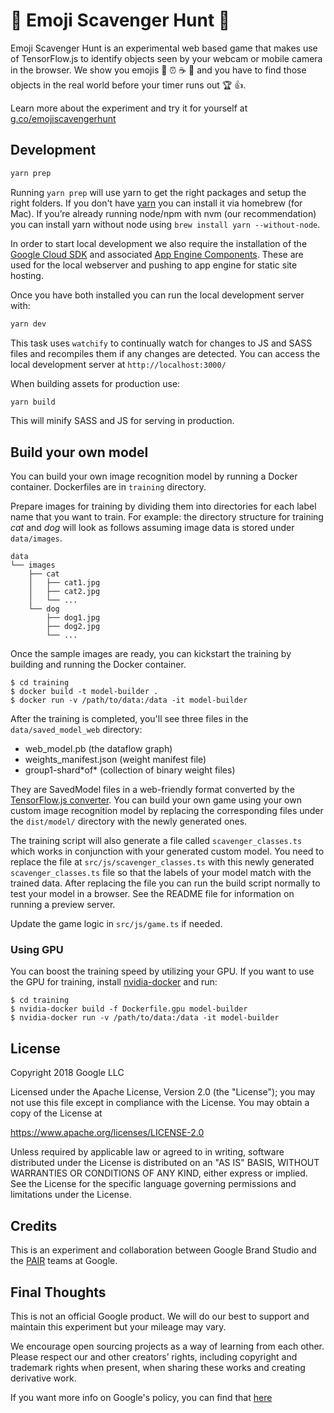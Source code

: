 # 👾 Emoji Scavenger Hunt 👾

Emoji Scavenger Hunt is an experimental web based game that makes use of TensorFlow.js to identify objects seen by your webcam or mobile camera in the browser. We show you emojis 🍌 ⏰ ☕️ 📱 and you have to find those objects in the real world before your timer runs out 🏆 👍.

Learn more about the experiment and try it for yourself at [g.co/emojiscavengerhunt](http://g.co/emojiscavengerhunt)


## Development

```sh
yarn prep
```

Running `yarn prep` will use yarn to get the right packages and setup the right folders. If you don't have [yarn](https://yarnpkg.com/lang/en/docs/install/) you can install it via homebrew (for Mac). If you’re already running node/npm with nvm (our recommendation) you can install yarn without node using `brew install yarn --without-node`.

In order to start local development we also require the installation of the [Google Cloud SDK](https://cloud.google.com/sdk/downloads) and associated [App Engine Components](https://cloud.google.com/appengine/docs/standard/python/download). These are used for the local webserver and pushing to app engine for static site hosting.

Once you have both installed you can run the local development server with:

```sh
yarn dev
```

This task uses `watchify` to continually watch for changes to JS and SASS files and recompiles them if any changes are detected. You can access the local development server at `http://localhost:3000/`

When building assets for production use:

```sh
yarn build
```

This will minify SASS and JS for serving in production.

## Build your own model
You can build your own image recognition model by running a Docker container.
Dockerfiles are in `training` directory.

Prepare images for training by dividing them into directories for each label
name that you want to train.
For example: the directory structure for training *cat* and *dog* will look as
follows assuming image data is stored under `data/images`.

```
data
└── images
    ├── cat
    │   ├── cat1.jpg
    │   ├── cat2.jpg
    │   └── ...
    └── dog
        ├── dog1.jpg
        ├── dog2.jpg
        └── ...
```

Once the sample images are ready, you can kickstart the training by building and
running the Docker container.

```
$ cd training
$ docker build -t model-builder .
$ docker run -v /path/to/data:/data -it model-builder
```

After the training is completed, you'll see three files in the
`data/saved_model_web` directory:

- web_model.pb (the dataflow graph)
- weights_manifest.json (weight manifest file)
- group1-shard\*of\* (collection of binary weight files)

They are SavedModel files in a web-friendly format converted by the
[TensorFlow.js converter](https://github.com/tensorflow/tfjs-converter).
You can build your own game using your own custom image recognition model by replacing
the corresponding files under the `dist/model/` directory with the newly generated ones.

The training script will also generate a file called `scavenger_classes.ts`
which works in conjunction with your generated custom model.
You need to replace the file at `src/js/scavenger_classes.ts` with this newly
generated `scavenger_classes.ts` file so that the labels of your model match
with the trained data.
After replacing the file you can run the build script normally to test your
model in a browser. See the README file for information on running a preview
server.

Update the game logic in `src/js/game.ts` if needed.

### Using GPU
You can boost the training speed by utilizing your GPU.
If you want to use the GPU for training, install
[nvidia-docker](https://github.com/NVIDIA/nvidia-docker) and run:
```
$ cd training
$ nvidia-docker build -f Dockerfile.gpu model-builder
$ nvidia-docker run -v /path/to/data:/data -it model-builder
```

## License

Copyright 2018 Google LLC

Licensed under the Apache License, Version 2.0 (the "License");
you may not use this file except in compliance with the License.
You may obtain a copy of the License at

https://www.apache.org/licenses/LICENSE-2.0

Unless required by applicable law or agreed to in writing, software
distributed under the License is distributed on an "AS IS" BASIS,
WITHOUT WARRANTIES OR CONDITIONS OF ANY KIND, either express or implied.
See the License for the specific language governing permissions and
limitations under the License.

## Credits

This is an experiment and collaboration between Google Brand Studio and the [PAIR](https://ai.google/pair/) teams at Google.

## Final Thoughts

This is not an official Google product. We will do our best to support and maintain this experiment but your mileage may vary.

We encourage open sourcing projects as a way of learning from each other. Please respect our and other creators’ rights, including copyright and trademark rights when present, when sharing these works and creating derivative work.

If you want more info on Google's policy, you can find that [here](https://policies.google.com/)
